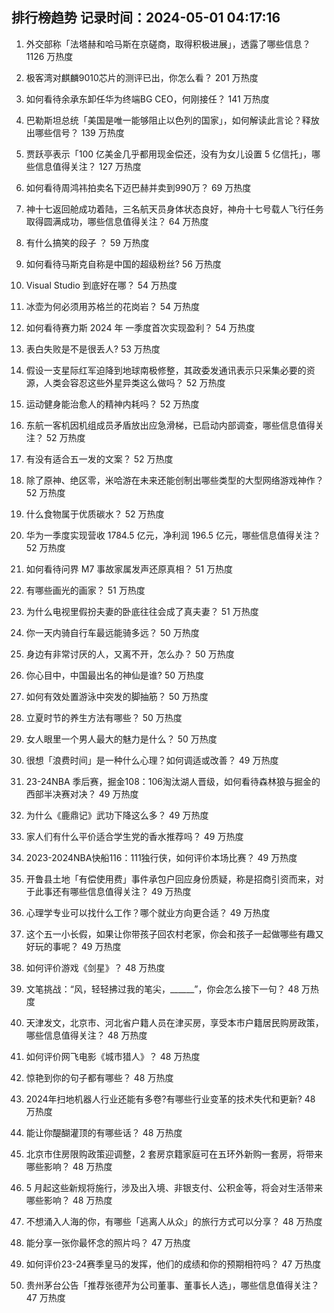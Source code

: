 
## 排行榜趋势 记录时间：2024-05-01 04:17:16
  
  1. 外交部称「法塔赫和哈马斯在京磋商，取得积极进展」，透露了哪些信息？ 1126 万热度
    
  2. 极客湾对麒麟9010芯片的测评已出，你怎么看？ 201 万热度
    
  3. 如何看待余承东卸任华为终端BG CEO，何刚接任？ 141 万热度
    
  4. 巴勒斯坦总统「美国是唯一能够阻止以色列的国家」，如何解读此言论？释放出哪些信号？ 139 万热度
    
  5. 贾跃亭表示「100 亿美金几乎都用现金偿还，没有为女儿设置 5 亿信托」，哪些信息值得关注？ 127 万热度
    
  6. 如何看待周鸿祎拍卖名下迈巴赫并卖到990万？ 69 万热度
    
  7. 神十七返回舱成功着陆，三名航天员身体状态良好，神舟十七号载人飞行任务取得圆满成功，哪些信息值得关注？ 64 万热度
    
  8. 有什么搞笑的段子 ？ 59 万热度
    
  9. 如何看待马斯克自称是中国的超级粉丝? 56 万热度
    
  10. Visual Studio 到底好在哪？ 54 万热度
    
  11. 冰壶为何必须用苏格兰的花岗岩？ 54 万热度
    
  12. 如何看待赛力斯 2024 年 一季度首次实现盈利？ 54 万热度
    
  13. 表白失败是不是很丢人? 53 万热度
    
  14. 假设一支星际红军迫降到地球南极修整，其政委发通讯表示只采集必要的资源，人类会容忍这些外星异类这么做吗？ 52 万热度
    
  15. 运动健身能治愈人的精神内耗吗？ 52 万热度
    
  16. 东航一客机因机组成员矛盾放出应急滑梯，已启动内部调查，哪些信息值得关注？ 52 万热度
    
  17. 有没有适合五一发的文案？ 52 万热度
    
  18. 除了原神、绝区零，米哈游在未来还能创制出哪些类型的大型网络游戏神作？ 52 万热度
    
  19. 什么食物属于优质碳水？ 52 万热度
    
  20. 华为一季度实现营收 1784.5 亿元，净利润 196.5 亿元，哪些信息值得关注？ 52 万热度
    
  21. 如何看待问界 M7 事故家属发声还原真相？ 51 万热度
    
  22. 有哪些画光的画家？ 51 万热度
    
  23. 为什么电视里假扮夫妻的卧底往往会成了真夫妻？ 51 万热度
    
  24. 你一天内骑自行车最远能骑多远？ 50 万热度
    
  25. 身边有非常讨厌的人，又离不开，怎么办？ 50 万热度
    
  26. 你心目中，中国最出名的神仙是谁? 50 万热度
    
  27. 如何有效处置游泳中突发的脚抽筋？ 50 万热度
    
  28. 立夏时节的养生方法有哪些？ 50 万热度
    
  29. 女人眼里一个男人最大的魅力是什么？ 50 万热度
    
  30. 很想「浪费时间」是一种什么心理？如何调适或改善？ 49 万热度
    
  31. 23-24NBA 季后赛，掘金108：106淘汰湖人晋级，如何看待森林狼与掘金的西部半决赛对决？ 49 万热度
    
  32. 为什么《鹿鼎记》武功下降这么多？ 49 万热度
    
  33. 家人们有什么平价适合学生党的香水推荐吗？ 49 万热度
    
  34. 2023-2024NBA快船116：111独行侠，如何评价本场比赛？ 49 万热度
    
  35. 开鲁县土地「有偿使用费」事件承包户回应身份质疑，称是招商引资而来，对于此事还有哪些信息值得关注？ 49 万热度
    
  36. 心理学专业可以找什么工作？哪个就业方向更合适？ 49 万热度
    
  37. 这个五一小长假，如果让你带孩子回农村老家，你会和孩子一起做哪些有趣又好玩的事呢？ 49 万热度
    
  38. 如何评价游戏《剑星》？ 48 万热度
    
  39. 文笔挑战：“风，轻轻拂过我的笔尖，______”，你会怎么接下一句？ 48 万热度
    
  40. 天津发文，北京市、河北省户籍人员在津买房，享受本市户籍居民购房政策，哪些信息值得关注？ 48 万热度
    
  41. 如何评价网飞电影《城市猎人》？ 48 万热度
    
  42. 惊艳到你的句子都有哪些？ 48 万热度
    
  43. 2024年扫地机器人行业还能有多卷?有哪些行业变革的技术失代和更新? 48 万热度
    
  44. 能让你醍醐灌顶的有哪些话？ 48 万热度
    
  45. 北京市住房限购政策迎调整，2 套房京籍家庭可在五环外新购一套房，将带来哪些影响？ 48 万热度
    
  46. 5 月起这些新规将施行，涉及出入境、非银支付、公积金等，将会对生活带来哪些影响？ 48 万热度
    
  47. 不想涌入人海的你，有哪些「逃离人从众」的旅行方式可以分享？ 48 万热度
    
  48. 能分享一张你最怀念的照片吗？ 47 万热度
    
  49. 如何评价23-24赛季皇马的发挥，他们的成绩和你的预期相符吗？ 47 万热度
    
  50. 贵州茅台公告「推荐张德芹为公司董事、董事长人选」，哪些信息值得关注？ 47 万热度
    